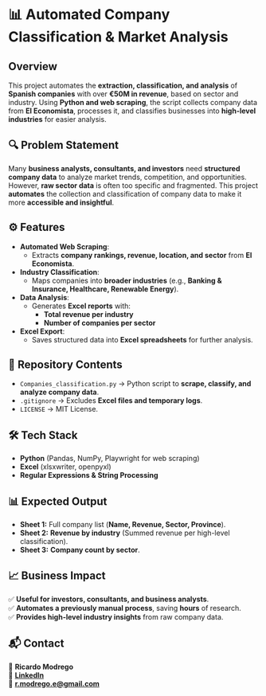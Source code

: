 # 📊 Automated Company Classification & Market Analysis

## Overview
This project automates the **extraction, classification, and analysis** of **Spanish companies** with over **€50M in revenue**, based on sector and industry. Using **Python and web scraping**, the script collects company data from **El Economista**, processes it, and classifies businesses into **high-level industries** for easier analysis.

## 🔍 Problem Statement
Many **business analysts, consultants, and investors** need **structured company data** to analyze market trends, competition, and opportunities. However, **raw sector data** is often too specific and fragmented. This project **automates** the collection and classification of company data to make it more **accessible and insightful**.

## ⚙️ Features
- **Automated Web Scraping**:
  - Extracts **company rankings, revenue, location, and sector** from **El Economista**.
- **Industry Classification**:
  - Maps companies into **broader industries** (e.g., **Banking & Insurance, Healthcare, Renewable Energy**).
- **Data Analysis**:
  - Generates **Excel reports** with:
    - **Total revenue per industry**
    - **Number of companies per sector**
- **Excel Export**:
  - Saves structured data into **Excel spreadsheets** for further analysis.

## 📂 Repository Contents
- `Companies_classification.py` → Python script to **scrape, classify, and analyze company data**.
- `.gitignore` → Excludes **Excel files and temporary logs**.
- `LICENSE` → MIT License.

## 🛠 Tech Stack
- **Python** (Pandas, NumPy, Playwright for web scraping)
- **Excel** (xlsxwriter, openpyxl)
- **Regular Expressions & String Processing**

## 📊 Expected Output
- **Sheet 1:** Full company list (**Name, Revenue, Sector, Province**).
- **Sheet 2:** **Revenue by industry** (Summed revenue per high-level classification).
- **Sheet 3:** **Company count by sector**.

## 📈 Business Impact
✅ **Useful for investors, consultants, and business analysts**.  
✅ **Automates a previously manual process**, saving **hours** of research.  
✅ **Provides high-level industry insights** from raw company data.  

## 📬 Contact
👤 **Ricardo Modrego**  
📌 **[LinkedIn](https://www.linkedin.com/in/rmodrego/)**  
📧 **r.modrego.e@gmail.com**  
 
